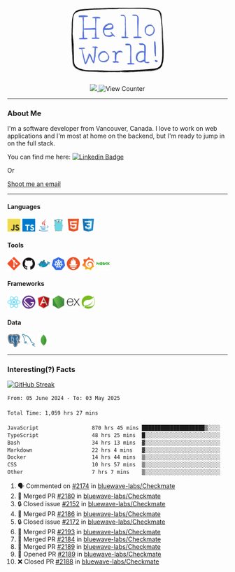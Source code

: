 <div align="center">
    <img src="./img/hello_world.webp" height="200px" width="">
    <div>
        <a href="https://www.linkedin.com/in/ajhollid">
            <img src="https://img.shields.io/badge/LinkedIn-blue"/>
        </a>
        <img src="https://komarev.com/ghpvc/?username=ajhollid&color=yellow" alt="View Counter">
    </div>
</div>

---

### About Me

I'm a software developer from Vancouver, Canada. I love to work on web applications and I'm most at home on the backend, but I'm ready to jump in on the full stack.

You can find me here: [![Linkedin Badge](https://img.shields.io/badge/-ajhollid-blue?style=flat&logo=Linkedin&logoColor=white)](https://www.linkedin.com/in/ajhollid)

Or

[Shoot me an email](mailto:ajhollid@gmail.com)

---

#### Languages

<div>
    <img src="./img/devicons/javascript-original.svg" width=30 height=30 alt="JavaScript">
    <img src="/img/devicons/typescript-original.svg" width=30 height=30 alt="TypeScript">
    <img src="./img/devicons/java-original.svg" width=30 height=30 alt="Java">
    <img src="./img/devicons/go-original.svg" width=30 height=30 alt="Golang">
    <img src="./img/devicons/html5-original.svg" width=30 height=30 alt="HTML 5">
    <img src="./img/devicons/css3-original.svg" width=30 height=30 alt="CSS 3">
</div>

#### Tools

<div>
    <img src="./img/devicons/git-original.svg" width=30 height=30 alt="Git">
    <img src="./img/devicons/github-original.svg" width=30 height=30 alt="Github">
    <img src="./img/devicons/docker-original.svg" width=30 
    height=30 alt="Docker">
    <img src="./img/devicons/kubernetes-original.svg" width=30 height=30 alt="K8">
    <img src="./img/devicons/prometheus-original.svg" width=30 height=30 alt="Prometheus">
    <img src="./img/devicons/grafana-original.svg" width=30 height=30 alt="Grafana">
    <img src="./img/devicons/nginx-original.svg" width=30 height=30 alt="Nginx">
</div>

#### Frameworks

<div>
    <img src="./img/devicons/react-original.svg" width=30 height=30 alt="React">
    <img src="./img/devicons/gatsby-original.svg" width=30 height=30 alt="Gatsby">
    <img src="./img/devicons/angularjs-original.svg" width=30 height=30 alt="AngularJS">
    <img src="./img/devicons/nodejs-original.svg" width=30 height=30 alt="NodeJS">
    <img src="./img/devicons/express-original.svg" width=30 height=30 alt="Express">
    <img src="./img/devicons/spring-original.svg" width=30 height=30 alt="Spring">
</div>

#### Data

<div>
    <img src="./img/devicons/postgresql-original.svg" width=30 height=30 alt="Postgresql">
    <img src="./img/devicons/mysql-original.svg" width=30 height=30 alt="Mysql">
    <img src="./img/devicons/mongodb-original.svg" width=30 height=30 alt="MongoDB">
</div>

---

### Interesting(?) Facts

[![GitHub Streak](http://github-readme-streak-stats.herokuapp.com?user=ajhollid)](https://git.io/streak-stats)

 <!--START_SECTION:waka-->

```txt
From: 05 June 2024 - To: 03 May 2025

Total Time: 1,059 hrs 27 mins

JavaScript                 870 hrs 45 mins ████████████████████▒░░░░   81.64 %
TypeScript                 48 hrs 25 mins  █░░░░░░░░░░░░░░░░░░░░░░░░   04.54 %
Bash                       34 hrs 13 mins  ▓░░░░░░░░░░░░░░░░░░░░░░░░   03.21 %
Markdown                   22 hrs 4 mins   ▓░░░░░░░░░░░░░░░░░░░░░░░░   02.07 %
Docker                     14 hrs 44 mins  ▒░░░░░░░░░░░░░░░░░░░░░░░░   01.38 %
CSS                        10 hrs 57 mins  ▒░░░░░░░░░░░░░░░░░░░░░░░░   01.03 %
Other                      7 hrs 7 mins    ▒░░░░░░░░░░░░░░░░░░░░░░░░   00.67 %
```

<!--END_SECTION:waka-->


<!--START_SECTION:activity-->
1. 🗣 Commented on [#2174](https://github.com/bluewave-labs/Checkmate/issues/2174#issuecomment-2852026044) in [bluewave-labs/Checkmate](https://github.com/bluewave-labs/Checkmate)
2. 🎉 Merged PR [#2180](https://github.com/bluewave-labs/Checkmate/pull/2180) in [bluewave-labs/Checkmate](https://github.com/bluewave-labs/Checkmate)
3. 🔒 Closed issue [#2152](https://github.com/bluewave-labs/Checkmate/issues/2152) in [bluewave-labs/Checkmate](https://github.com/bluewave-labs/Checkmate)
4. 🎉 Merged PR [#2186](https://github.com/bluewave-labs/Checkmate/pull/2186) in [bluewave-labs/Checkmate](https://github.com/bluewave-labs/Checkmate)
5. 🔒 Closed issue [#2172](https://github.com/bluewave-labs/Checkmate/issues/2172) in [bluewave-labs/Checkmate](https://github.com/bluewave-labs/Checkmate)
6. 🎉 Merged PR [#2193](https://github.com/bluewave-labs/Checkmate/pull/2193) in [bluewave-labs/Checkmate](https://github.com/bluewave-labs/Checkmate)
7. 🎉 Merged PR [#2184](https://github.com/bluewave-labs/Checkmate/pull/2184) in [bluewave-labs/Checkmate](https://github.com/bluewave-labs/Checkmate)
8. 🎉 Merged PR [#2189](https://github.com/bluewave-labs/Checkmate/pull/2189) in [bluewave-labs/Checkmate](https://github.com/bluewave-labs/Checkmate)
9. 💪 Opened PR [#2189](https://github.com/bluewave-labs/Checkmate/pull/2189) in [bluewave-labs/Checkmate](https://github.com/bluewave-labs/Checkmate)
10. ❌ Closed PR [#2188](https://github.com/bluewave-labs/Checkmate/pull/2188) in [bluewave-labs/Checkmate](https://github.com/bluewave-labs/Checkmate)
<!--END_SECTION:activity-->
